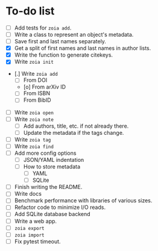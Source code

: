 # To-do list

* [ ] Add tests for `zoia add`.
* [ ] Write a class to represent an object's metadata.
* [ ] Save first and last names separately.
* [X] Get a split of first names and last names in author lists.
* [X] Write the function to generate citekeys.
* [X] Write `zoia init`
* [.] Write `zoia add`
    * [ ] From DOI
    * [o] From arXiv ID
    * [ ] From ISBN
    * [ ] From BibID
* [ ] Write `zoia open`
* [ ] Write `zoia note`
    * [ ] Add authors, title, etc. if not already there.
    * [ ] Update the metadata if the tags change.
* [ ] Write `zoia tag`
* [ ] Write `zoia find`
* [ ] Add more config options
    * [ ] JSON/YAML indentation
    * [ ] How to store metadata
        * [ ] YAML
        * [ ] SQLite
* [ ] Finish writing the README.
* [ ] Write docs
* [ ] Benchmark performance with libraries of various sizes.
* [ ] Refactor code to minimize I/O reads.
* [ ] Add SQLite database backend
* [ ] Write a web app.
* [ ] `zoia export`
* [ ] `zoia import`
* [ ] Fix pytest timeout.
